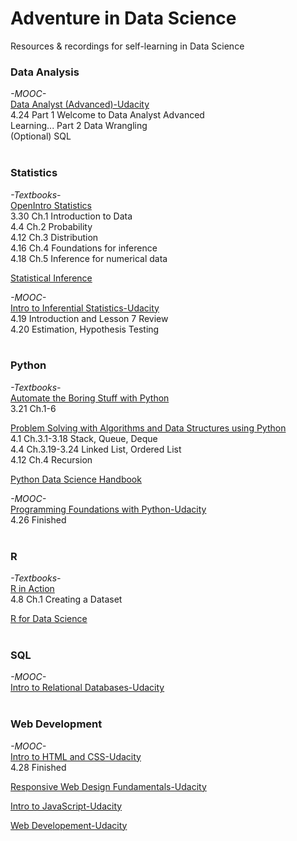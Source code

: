 # Adventure in Data Science
Resources & recordings for self-learning in Data Science 

### Data Analysis
*-MOOC-* <br>
[Data Analyst (Advanced)-Udacity](https://classroom.udacity.com/nanodegrees/nd002-cn-advanced/syllabus/core-curriculum) <br>
4.24 Part 1 Welcome to Data Analyst Advanced <br>
Learning...
Part 2 Data Wrangling <br>
(Optional) SQL <br>
<br>

### Statistics 
*-Textbooks-* <br>
[OpenIntro Statistics](https://www.openintro.org/download.php?file=os3_tablet&referrer=/stat/textbook.php) <br>
3.30 Ch.1 Introduction to Data <br>
4.4 Ch.2 Probability <br>
4.12 Ch.3 Distribution <br>
4.16 Ch.4 Foundations for inference <br>
4.18 Ch.5 Inference for numerical data <br>

[Statistical Inference](https://fsalamri.files.wordpress.com/2015/02/casella_berger_statistical_inference1.pdf) <br>

*-MOOC-* <br>
[Intro to Inferential Statistics-Udacity](https://cn.udacity.com/course/intro-to-inferential-statistics--ud201)<br>
4.19 Introduction and Lesson 7 Review <br>
4.20 Estimation, Hypothesis Testing <br>
<br>

### Python
*-Textbooks-* <br>
[Automate the Boring Stuff with Python](https://automatetheboringstuff.com/) <br>
3.21 Ch.1-6 <br>

[Problem Solving with Algorithms and Data Structures using Python](https://interactivepython.org/runestone/static/pythonds/index.html) <br>
4.1 Ch.3.1-3.18 Stack, Queue, Deque <br>
4.4 Ch.3.19-3.24 Linked List, Ordered List <br>
4.12 Ch.4 Recursion <br>

[Python Data Science Handbook](https://jakevdp.github.io/PythonDataScienceHandbook/) <br>

*-MOOC-* <br>
[Programming Foundations with Python-Udacity](https://classroom.udacity.com/courses/ud036) <br>
4.26 Finished <br>
<br>

### R
*-Textbooks-* <br>
[R in Action](https://www.manning.com/books/r-in-action-second-edition?a_bid=5c2b1e1d&a_aid=RiA2ed) <br>
4.8 Ch.1 Creating a Dataset <br>

[R for Data Science](http://r4ds.had.co.nz/) <br>
<br>

### SQL
*-MOOC-* <br>
[Intro to Relational Databases-Udacity](https://classroom.udacity.com/courses/ud197) <br>
<br>

### Web Development
*-MOOC-* <br>
[Intro to HTML and CSS-Udacity](https://classroom.udacity.com/courses/ud001)<br>
4.28 Finished<br>

[Responsive Web Design Fundamentals-Udacity](https://classroom.udacity.com/courses/ud893)<br>

[Intro to JavaScript-Udacity](https://classroom.udacity.com/courses/ud803)<br>

[Web Developement-Udacity](https://classroom.udacity.com/courses/cs253) <br>

